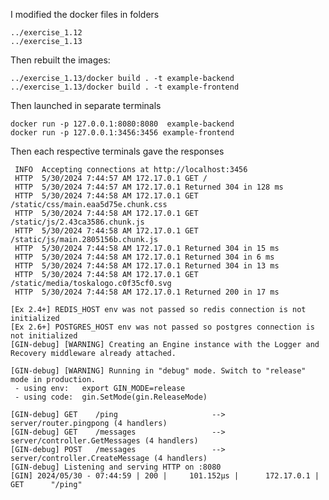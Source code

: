 I modified the docker files in folders

    ../exercise_1.12
    ../exercise_1.13

Then rebuilt the images:

    ../exercise_1.13/docker build . -t example-backend
    ../exercise_1.13/docker build . -t example-frontend
    
Then launched in separate terminals 
    
    docker run -p 127.0.0.1:8080:8080  example-backend
    docker run -p 127.0.0.1:3456:3456 example-frontend 

Then each respective terminals gave the responses

```
 INFO  Accepting connections at http://localhost:3456
 HTTP  5/30/2024 7:44:57 AM 172.17.0.1 GET /
 HTTP  5/30/2024 7:44:57 AM 172.17.0.1 Returned 304 in 128 ms
 HTTP  5/30/2024 7:44:58 AM 172.17.0.1 GET /static/css/main.eaa5d75e.chunk.css
 HTTP  5/30/2024 7:44:58 AM 172.17.0.1 GET /static/js/2.43ca3586.chunk.js
 HTTP  5/30/2024 7:44:58 AM 172.17.0.1 GET /static/js/main.2805156b.chunk.js
 HTTP  5/30/2024 7:44:58 AM 172.17.0.1 Returned 304 in 15 ms
 HTTP  5/30/2024 7:44:58 AM 172.17.0.1 Returned 304 in 6 ms
 HTTP  5/30/2024 7:44:58 AM 172.17.0.1 Returned 304 in 13 ms
 HTTP  5/30/2024 7:44:58 AM 172.17.0.1 GET /static/media/toskalogo.c0f35cf0.svg
 HTTP  5/30/2024 7:44:58 AM 172.17.0.1 Returned 200 in 17 ms

```

```
[Ex 2.4+] REDIS_HOST env was not passed so redis connection is not initialized
[Ex 2.6+] POSTGRES_HOST env was not passed so postgres connection is not initialized
[GIN-debug] [WARNING] Creating an Engine instance with the Logger and Recovery middleware already attached.

[GIN-debug] [WARNING] Running in "debug" mode. Switch to "release" mode in production.
 - using env:   export GIN_MODE=release
 - using code:  gin.SetMode(gin.ReleaseMode)

[GIN-debug] GET    /ping                     --> server/router.pingpong (4 handlers)
[GIN-debug] GET    /messages                 --> server/controller.GetMessages (4 handlers)
[GIN-debug] POST   /messages                 --> server/controller.CreateMessage (4 handlers)
[GIN-debug] Listening and serving HTTP on :8080
[GIN] 2024/05/30 - 07:44:59 | 200 |     101.152µs |      172.17.0.1 | GET      "/ping"
```
